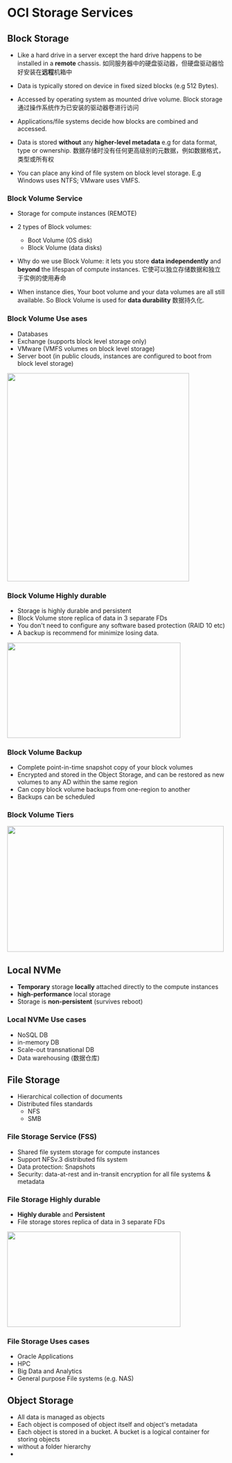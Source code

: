 # OCI Storage Services

## Block Storage

- Like a hard drive in a server except the hard drive happens to be installed in a **remote** chassis.
如同服务器中的硬盘驱动器，但硬盘驱动器恰好安装在**远程**机箱中

- Data is typically stored on device in fixed sized blocks (e.g 512 Bytes).

- Accessed by operating system as mounted drive volume.
Block storage 通过操作系统作为已安装的驱动器卷进行访问

- Applications/file systems decide how blocks are combined and accessed.

- Data is stored **without** any **higher-level metadata** e.g for data format, type or ownership.
数据存储时没有任何更高级别的元数据，例如数据格式，类型或所有权

- You can place any kind of file system on block level storage. E.g Windows uses NTFS; VMware uses VMFS.

### Block Volume Service

- Storage for compute instances (REMOTE)

- 2 types of Block volumes:
	- Boot Volume (OS disk)
	- Block Volume (data disks)
	
- Why do we use Block Volume: it lets you store **data independently** and **beyond** the lifespan of compute instances. 它使可以独立存储数据和独立于实例的使用寿命

- When instance  dies,  Your  boot  volume  and  your  data  volumes  are  all  still  available. So Block Volume is used for  **data durability** 数据持久化.

### Block Volume Use ases

- Databases
- Exchange (supports block level storage only)
- VMware (VMFS volumes on block level storage)
- Server boot (in public clouds, instances are configured to boot from block level storage)

<img src="https://imgur.com/PO5DbHp.png" width="420" height="480">

### Block Volume Highly durable

- Storage is highly durable and persistent
- Block Volume store replica of data in 3 separate FDs
- You don't need to configure any software based protection (RAID 10 etc)
- A backup is recommend for minimize losing data. 

<img src="https://imgur.com/UwItVxH.png" width="400" height="220">

### Block Volume Backup

- Complete point-in-time snapshot copy of your block volumes
- Encrypted and stored in the Object Storage, and can be restored as new volumes to any AD within the same region
- Can copy block volume backups from one-region to another
- Backups can be scheduled

### Block Volume Tiers

<img src="https://imgur.com/JGrdTwk.png" width="500" height="290">

## Local NVMe

- **Temporary** storage **locally** attached directly to the compute instances
-  **high-performance** local storage
- Storage is **non-persistent** (survives reboot)

### Local NVMe Use cases

- NoSQL DB
- in-memory DB
- Scale-out transnational DB
- Data warehousing (数据仓库)

## File Storage

- Hierarchical collection of documents
- Distributed files standards
	- NFS
	- SMB

### File Storage Service (FSS)

- Shared file system storage for compute instances
- Support NFSv.3 distributed fils system
- Data protection: Snapshots
- Security: data-at-rest and in-transit encryption for all file systems & metadata

### File Storage Highly durable

- **Highly durable**  and **Persistent**
- File storage stores replica of data in 3 separate FDs
<img src="https://imgur.com/schIwme.png" width="400" height="220">

### File Storage Uses cases

- Oracle Applications
- HPC
- Big Data and Analytics
- General purpose File systems (e.g. NAS)


## Object Storage

- All data is managed as objects
- Each object is composed of object itself and object's metadata 
- Each object is stored in a bucket. A bucket is a logical container for storing objects
- without a folder hierarchy
- 




<!--stackedit_data:
eyJoaXN0b3J5IjpbMTUxOTYyMTU3MywtMTM5MzUzODI2LDEyNz
kwNTQ3MzUsLTYzNjEwMzI1MCwtMTYzMDgxNzkzNiwtNDQ3NTQy
MDUwLC0xOTgyNzA3MDE3LDc4OTM1NDczNF19
-->